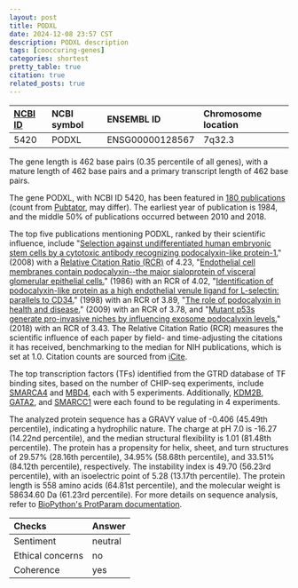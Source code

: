 ```yaml
---
layout: post
title: PODXL
date: 2024-12-08 23:57 CST
description: PODXL description
tags: [cooccuring-genes]
categories: shortest
pretty_table: true
citation: true
related_posts: true
---
```




| [NCBI ID](https://www.ncbi.nlm.nih.gov/gene/5420) | NCBI symbol | ENSEMBL ID | Chromosome location |
| :-------- | :------- | :-------- | :------- |
| 5420  | PODXL | ENSG00000128567 | 7q32.3  |



The gene length is 462 base pairs (0.35 percentile of all genes), with a mature length of 462 base pairs and a primary transcript length of 462 base pairs.


The gene PODXL, with NCBI ID 5420, has been featured in [180 publications](https://pubmed.ncbi.nlm.nih.gov/?term=%22PODXL%22) (count from [Pubtator](https://academic.oup.com/nar/article/47/W1/W587/5494727), may differ). The earliest year of publication is 1984, and the middle 50% of publications occurred between 2010 and 2018.


The top five publications mentioning PODXL, ranked by their scientific influence, include "[Selection against undifferentiated human embryonic stem cells by a cytotoxic antibody recognizing podocalyxin-like protein-1.](https://pubmed.ncbi.nlm.nih.gov/18356574)" (2008) with a [Relative Citation Ratio (RCR)](https://journals.plos.org/plosbiology/article?id=10.1371/journal.pbio.1002541) of 4.23, "[Endothelial cell membranes contain podocalyxin--the major sialoprotein of visceral glomerular epithelial cells.](https://pubmed.ncbi.nlm.nih.gov/3511072)" (1986) with an RCR of 4.02, "[Identification of podocalyxin-like protein as a high endothelial venule ligand for L-selectin: parallels to CD34.](https://pubmed.ncbi.nlm.nih.gov/9625756)" (1998) with an RCR of 3.89, "[The role of podocalyxin in health and disease.](https://pubmed.ncbi.nlm.nih.gov/19578008)" (2009) with an RCR of 3.78, and "[Mutant p53s generate pro-invasive niches by influencing exosome podocalyxin levels.](https://pubmed.ncbi.nlm.nih.gov/30498210)" (2018) with an RCR of 3.43. The Relative Citation Ratio (RCR) measures the scientific influence of each paper by field- and time-adjusting the citations it has received, benchmarking to the median for NIH publications, which is set at 1.0. Citation counts are sourced from [iCite](https://icite.od.nih.gov).





The top transcription factors (TFs) identified from the GTRD database of TF binding sites, based on the number of CHIP-seq experiments, include [SMARCA4](https://www.ncbi.nlm.nih.gov/gene/6597) and [MBD4](https://www.ncbi.nlm.nih.gov/gene/8930), each with 5 experiments. Additionally, [KDM2B](https://www.ncbi.nlm.nih.gov/gene/84678), [GATA2](https://www.ncbi.nlm.nih.gov/gene/2624), and [SMARCC1](https://www.ncbi.nlm.nih.gov/gene/6599) were each found to be regulating in 4 experiments.











The analyzed protein sequence has a GRAVY value of -0.406 (45.49th percentile), indicating a hydrophilic nature. The charge at pH 7.0 is -16.27 (14.22nd percentile), and the median structural flexibility is 1.01 (81.48th percentile). The protein has a propensity for helix, sheet, and turn structures of 29.57% (28.16th percentile), 34.95% (58.68th percentile), and 33.51% (84.12th percentile), respectively. The instability index is 49.70 (56.23rd percentile), with an isoelectric point of 5.28 (13.17th percentile). The protein length is 558 amino acids (64.81st percentile), and the molecular weight is 58634.60 Da (61.23rd percentile). For more details on sequence analysis, refer to [BioPython's ProtParam documentation](https://biopython.org/docs/1.75/api/Bio.SeqUtils.ProtParam.html).



| Checks    | Answer |
| :-------- | :------- |
| Sentiment  | neutral   |
| Ethical concerns | no     |
| Coherence    | yes    |
